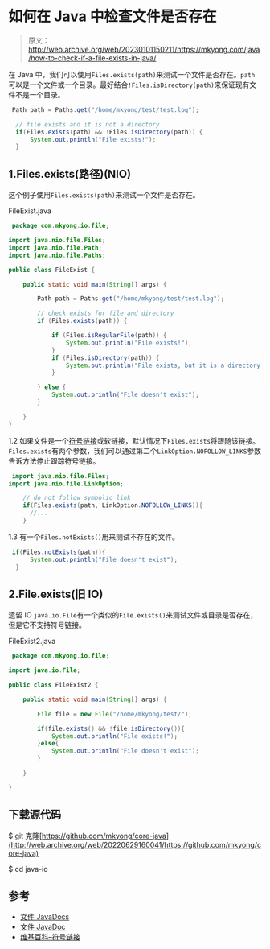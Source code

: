 # 如何在 Java 中检查文件是否存在

> 原文：<http://web.archive.org/web/20230101150211/https://mkyong.com/java/how-to-check-if-a-file-exists-in-java/>

在 Java 中，我们可以使用`Files.exists(path)`来测试一个文件是否存在。`path`可以是一个文件或一个目录。最好结合`!Files.isDirectory(path)`来保证现有文件不是一个目录。

```java
 Path path = Paths.get("/home/mkyong/test/test.log");

  // file exists and it is not a directory
  if(Files.exists(path) && !Files.isDirectory(path)) {
      System.out.println("File exists!");
  } 
```

## 1.Files.exists(路径)(NIO)

这个例子使用`Files.exists(path)`来测试一个文件是否存在。

FileExist.java

```java
 package com.mkyong.io.file;

import java.nio.file.Files;
import java.nio.file.Path;
import java.nio.file.Paths;

public class FileExist {

    public static void main(String[] args) {

        Path path = Paths.get("/home/mkyong/test/test.log");

        // check exists for file and directory
        if (Files.exists(path)) {

            if (Files.isRegularFile(path)) {
                System.out.println("File exists!");
            }
            if (Files.isDirectory(path)) {
                System.out.println("File exists, but it is a directory.");
            }

        } else {
            System.out.println("File doesn't exist");
        }

    }
} 
```

1.2 如果文件是一个[符号链接](http://web.archive.org/web/20220629160041/https://en.wikipedia.org/wiki/Symbolic_link)或软链接，默认情况下`Files.exists`将跟随该链接。`Files.exists`有两个参数，我们可以通过第二个`LinkOption.NOFOLLOW_LINKS`参数告诉方法停止跟踪符号链接。

```java
 import java.nio.file.Files;
import java.nio.file.LinkOption;

    // do not follow symbolic link
    if(Files.exists(path, LinkOption.NOFOLLOW_LINKS)){
      //...
    } 
```

1.3 有一个`Files.notExists()`用来测试不存在的文件。

```java
 if(Files.notExists(path)){
      System.out.println("File doesn't exist");
  } 
```

## 2.File.exists(旧 IO)

遗留 IO `java.io.File`有一个类似的`File.exists()`来测试文件或目录是否存在，但是它不支持符号链接。

FileExist2.java

```java
 package com.mkyong.io.file;

import java.io.File;

public class FileExist2 {

    public static void main(String[] args) {

        File file = new File("/home/mkyong/test/");

        if(file.exists() && !file.isDirectory()){
            System.out.println("File exists!");
        }else{
            System.out.println("File doesn't exist");
        }

    }

} 
```

## 下载源代码

$ git 克隆[https://github.com/mkyong/core-java](http://web.archive.org/web/20220629160041/https://github.com/mkyong/core-java)

$ cd java-io

## 参考

*   [文件 JavaDocs](http://web.archive.org/web/20220629160041/https://docs.oracle.com/javase/8/docs/api/java/nio/file/Files.html)
*   [文件 JavaDoc](http://web.archive.org/web/20220629160041/https://docs.oracle.com/javase/8/docs/api/java/io/File.html)
*   [维基百科–符号链接](http://web.archive.org/web/20220629160041/https://en.wikipedia.org/wiki/Symbolic_link)

<input type="hidden" id="mkyong-current-postId" value="2824">